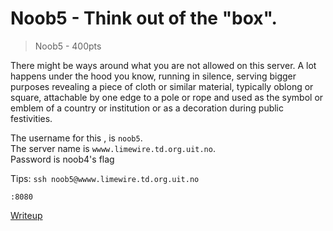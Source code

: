 # Noob5 - Think out of the "box".

> Noob5 - 400pts

There might be ways around what you are not allowed on this server. A lot happens under the hood you know, running in silence, serving bigger purposes revealing a piece of cloth or similar material, typically oblong or square, attachable by one edge to a pole or rope and used as the symbol or emblem of a country or institution or as a decoration during public festivities.

The username for this , is `noob5`.  
The server name is `wwww.limewire.td.org.uit.no`.  
Password is noob4's flag

Tips:
`ssh noob5@wwww.limewire.td.org.uit.no`

`:8080`


[Writeup](./writeup/writeup.md)